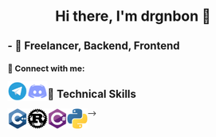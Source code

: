 <h1 align="center">
Hi there, I'm drgnbon 👋
</h1>

<h2 align="left">
- 💼 Freelancer, Backend, Frontend
</21>

### 🤝 Connect with me:

<a href="https://t.me/drgnbon"><img align="left" src="https://raw.githubusercontent.com/drgnbon/drgnbon/main/src/telegram.png" alt="drgnbon | Telegram" width="40px"/></a>

<a href="https://discord.com/users/660767046908510218"><img align="left" src="https://raw.githubusercontent.com/drgnbon/drgnbon/main/src/discord.png" alt="drgnbon | Discord" width="40px"/></a>

## 💼 Technical Skills

<a><img align="left" src="https://raw.githubusercontent.com/drgnbon/drgnbon/main/src/cpp.png" alt="C++" width="40px"/></a>
<a><img align="left" src="https://raw.githubusercontent.com/drgnbon/drgnbon/main/src/rust.png" alt="Rust" width="40px"/></a>
<a><img align="left" src="https://raw.githubusercontent.com/drgnbon/drgnbon/main/src/csharp.png" alt="C#" width="40px"/></a>
<a><img align="left" src="https://raw.githubusercontent.com/drgnbon/drgnbon/main/src/python.png" alt="Python" width="40px"/></a>
<!-- ![C++](https://raw.githubusercontent.com/drgnbon/drgnbon/main/src/cpp.png)
![Rust](https://raw.githubusercontent.com/drgnbon/drgnbon/main/src/rust.png)
![C#](hhttps://raw.githubusercontent.com/drgnbon/drgnbon/main/src/csharp.png)
![Python](https://raw.githubusercontent.com/drgnbon/drgnbon/main/src/python.png)

<!-- </br>

![HTML](https://raw.githubusercontent.com/drgnbon/drgnbon/main/src/html.png)
![CSS](https://raw.githubusercontent.com/drgnbon/drgnbon/main/src/css.png)
![JS](https://raw.githubusercontent.com/drgnbon/drgnbon/main/src/js.png)

</br>

![Git](https://raw.githubusercontent.com/drgnbon/drgnbon/main/src/git.png)
![GitHub](https://raw.githubusercontent.com/drgnbon/drgnbon/main/src/github.png) --> -->
